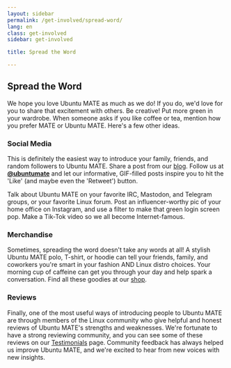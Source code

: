 ```yaml
---
layout: sidebar
permalink: /get-involved/spread-word/
lang: en
class: get-involved
sidebar: get-involved

title: Spread the Word

---
```


## Spread the Word

We hope you love Ubuntu MATE as much as we do! If you do, we'd love for you to
share that excitement with others. Be creative! Put more green in your wardrobe.
When someone asks if you like coffee or tea, mention how you prefer MATE or
Ubuntu MATE. Here's a few other ideas.

### Social Media

This is definitely the easiest way to introduce your family, friends, and
random followers to Ubuntu MATE. Share a post from our [blog](/blog/). Follow
us at **[@ubuntumate](https://twitter.com/ubuntu_mate)**
and let our informative, GIF-filled posts inspire you to hit the 'Like' (and
maybe even the 'Retweet') button.

Talk about Ubuntu MATE on your favorite IRC,
Mastodon, and Telegram groups, or your favorite Linux forum. Post an
influencer-worthy pic of your home office on Instagram, and use a filter to make
that green login screen pop. Make a Tik-Tok video so we all become Internet-famous.

### Merchandise

Sometimes, spreading the word doesn't take any words at all! A stylish Ubuntu
MATE polo, T-shirt, or hoodie can tell your friends, family, and coworkers you're
 smart in your fashion AND Linux distro choices. Your morning cup of caffeine
 can get you through your day and help spark a conversation. Find all these
 goodies at our [shop](/shop/).

### Reviews

Finally, one of the most useful ways of introducing people to Ubuntu MATE are
through members of the Linux community who give helpful and honest reviews of
Ubuntu MATE's strengths and weaknesses. We're fortunate to have a strong
reviewing community, and you can see some of these reviews on our
[Testimonials](/about/testimonials/) page. Community feedback has always helped
us improve Ubuntu MATE, and we're excited to hear from new voices with new insights.
